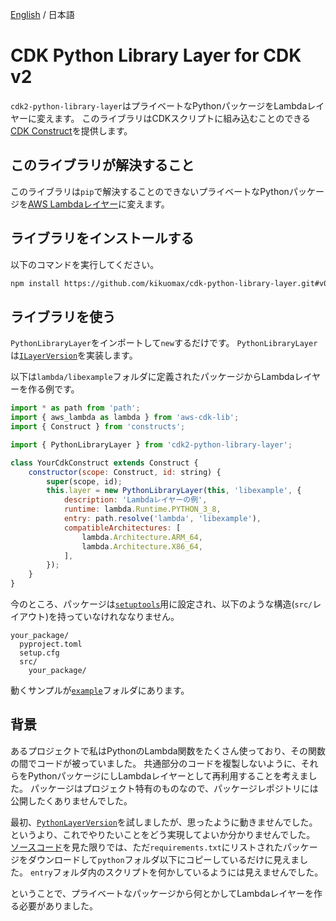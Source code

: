 [English](README.md) / 日本語

# CDK Python Library Layer for CDK v2

`cdk2-python-library-layer`はプライベートなPythonパッケージをLambdaレイヤーに変えます。
このライブラリはCDKスクリプトに組み込むことのできる[CDK Construct](https://docs.aws.amazon.com/cdk/api/latest/docs/@aws-cdk_core.Construct.html)を提供します。

## このライブラリが解決すること

このライブラリは`pip`で解決することのできないプライベートなPythonパッケージを[AWS Lambdaレイヤー](https://docs.aws.amazon.com/lambda/latest/dg/configuration-layers.html)に変えます。

## ライブラリをインストールする

以下のコマンドを実行してください。

```sh
npm install https://github.com/kikuomax/cdk-python-library-layer.git#v0.2.0-v2
```

## ライブラリを使う

`PythonLibraryLayer`をインポートして`new`するだけです。
`PythonLibraryLayer`は[`ILayerVersion`](https://docs.aws.amazon.com/cdk/api/latest/docs/@aws-cdk_aws-lambda.ILayerVersion.html)を実装します。

以下は`lambda/libexample`フォルダに定義されたパッケージからLambdaレイヤーを作る例です。

```js
import * as path from 'path';
import { aws_lambda as lambda } from 'aws-cdk-lib';
import { Construct } from 'constructs';

import { PythonLibraryLayer } from 'cdk2-python-library-layer';

class YourCdkConstruct extends Construct {
    constructor(scope: Construct, id: string) {
        super(scope, id);
        this.layer = new PythonLibraryLayer(this, 'libexample', {
            description: 'Lambdaレイヤーの例',
            runtime: lambda.Runtime.PYTHON_3_8,
            entry: path.resolve('lambda', 'libexample'),
            compatibleArchitectures: [
                lambda.Architecture.ARM_64,
                lambda.Architecture.X86_64,
            ],
        });
    }
}
```

今のところ、パッケージは[`setuptools`](https://setuptools.pypa.io/en/latest/index.html)用に設定され、以下のような構造(`src/`レイアウト)を持っていなけれななりません。

```
your_package/
  pyproject.toml
  setup.cfg
  src/
    your_package/
```

動くサンプルが[`example`](./example)フォルダにあります。

## 背景

あるプロジェクトで私はPythonのLambda関数をたくさん使っており、その関数の間でコードが被っていました。
共通部分のコードを複製しないように、それらをPythonパッケージにしLambdaレイヤーとして再利用することを考えました。
パッケージはプロジェクト特有のものなので、パッケージレポジトリには公開したくありませんでした。

最初、[`PythonLayerVersion`](https://docs.aws.amazon.com/cdk/api/latest/docs/@aws-cdk_aws-lambda-python.PythonLayerVersion.html)を試しましたが、思ったように動きませんでした。というより、これでやりたいことをどう実現してよいか分かりませんでした。
[ソースコード](https://github.com/aws/aws-cdk/tree/v1.134.0/packages/%40aws-cdk/aws-lambda-python/lib)を見た限りでは、ただ`requirements.txt`にリストされたパッケージをダウンロードして`python`フォルダ以下にコピーしているだけに見えました。
`entry`フォルダ内のスクリプトを何かしているようには見えませんでした。

ということで、プライベートなパッケージから何とかしてLambdaレイヤーを作る必要がありました。